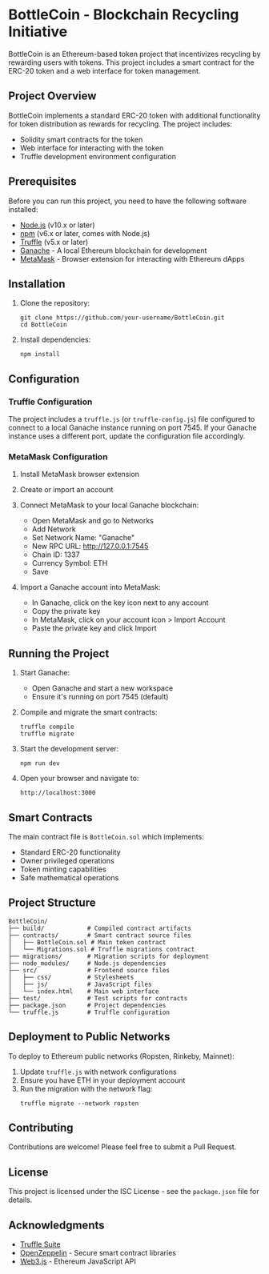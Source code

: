 # BottleCoin - Blockchain Recycling Initiative

BottleCoin is an Ethereum-based token project that incentivizes recycling by rewarding users with tokens. This project includes a smart contract for the ERC-20 token and a web interface for token management.

## Project Overview

BottleCoin implements a standard ERC-20 token with additional functionality for token distribution as rewards for recycling. The project includes:

- Solidity smart contracts for the token
- Web interface for interacting with the token
- Truffle development environment configuration

## Prerequisites

Before you can run this project, you need to have the following software installed:

- [Node.js](https://nodejs.org/) (v10.x or later)
- [npm](https://www.npmjs.com/) (v6.x or later, comes with Node.js)
- [Truffle](https://www.trufflesuite.com/truffle) (v5.x or later)
- [Ganache](https://www.trufflesuite.com/ganache) - A local Ethereum blockchain for development
- [MetaMask](https://metamask.io/) - Browser extension for interacting with Ethereum dApps

## Installation

1. Clone the repository:
   ```
   git clone https://github.com/your-username/BottleCoin.git
   cd BottleCoin
   ```

2. Install dependencies:
   ```
   npm install
   ```

## Configuration

### Truffle Configuration

The project includes a `truffle.js` (or `truffle-config.js`) file configured to connect to a local Ganache instance running on port 7545. If your Ganache instance uses a different port, update the configuration file accordingly.

### MetaMask Configuration

1. Install MetaMask browser extension
2. Create or import an account
3. Connect MetaMask to your local Ganache blockchain:
   - Open MetaMask and go to Networks
   - Add Network
   - Set Network Name: "Ganache"
   - New RPC URL: http://127.0.0.1:7545
   - Chain ID: 1337
   - Currency Symbol: ETH
   - Save

4. Import a Ganache account into MetaMask:
   - In Ganache, click on the key icon next to any account
   - Copy the private key
   - In MetaMask, click on your account icon > Import Account
   - Paste the private key and click Import

## Running the Project

1. Start Ganache:
   - Open Ganache and start a new workspace
   - Ensure it's running on port 7545 (default)

2. Compile and migrate the smart contracts:
   ```
   truffle compile
   truffle migrate
   ```

3. Start the development server:
   ```
   npm run dev
   ```

4. Open your browser and navigate to:
   ```
   http://localhost:3000
   ```

## Smart Contracts

The main contract file is `BottleCoin.sol` which implements:
- Standard ERC-20 functionality
- Owner privileged operations
- Token minting capabilities
- Safe mathematical operations

## Project Structure

```
BottleCoin/
├── build/            # Compiled contract artifacts
├── contracts/        # Smart contract source files
│   ├── BottleCoin.sol # Main token contract
│   └── Migrations.sol # Truffle migrations contract
├── migrations/       # Migration scripts for deployment
├── node_modules/     # Node.js dependencies
├── src/              # Frontend source files
│   ├── css/          # Stylesheets
│   ├── js/           # JavaScript files
│   └── index.html    # Main web interface
├── test/             # Test scripts for contracts
├── package.json      # Project dependencies
└── truffle.js        # Truffle configuration
```

## Deployment to Public Networks

To deploy to Ethereum public networks (Ropsten, Rinkeby, Mainnet):

1. Update `truffle.js` with network configurations
2. Ensure you have ETH in your deployment account
3. Run the migration with the network flag:
   ```
   truffle migrate --network ropsten
   ```

## Contributing

Contributions are welcome! Please feel free to submit a Pull Request.

## License

This project is licensed under the ISC License - see the `package.json` file for details.

## Acknowledgments

- [Truffle Suite](https://www.trufflesuite.com/)
- [OpenZeppelin](https://openzeppelin.com/) - Secure smart contract libraries
- [Web3.js](https://web3js.readthedocs.io/) - Ethereum JavaScript API
